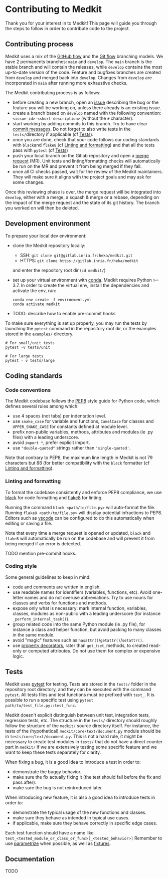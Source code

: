 # Contributing to Medkit

Thank you for your interest in to Medkit! This page will guide you through the steps to follow in order to contribute code to the project.

## Contributing process

Medkit uses a mix of the [GitHub flow](https://docs.github.com/en/get-started/quickstart/github-flow) and the [Git flow](https://nvie.com/posts/a-successful-git-branching-model/) branching models. We have 2 permanents branches: `main` and `develop`. The `main` branch is the stable branch and will contain the releases, while `develop` contains the most up-to-date version of the code. Feature and bugfixes branches are created from `develop` and merged back into `develop`. Changes from `develop` are incorporated in `main` after running more exhaustive checks.

The Medkit contributing process is as follows:
- before creating a new branch, open an [issue](https://gitlab.inria.fr/heka/medkit/-/issues/) describing the bug or the feature you will be working on, unless there already is an existing issue.
- create a branch based on `develop` named with the following convention: `<issue-id>-<short-description>` (without the `#` character).
- start working by adding commits to this branch. Try to have clear [commit messages](https://cbea.ms/git-commit/). Do not forget to also write tests in the `tests/`directory if applicable (cf [Tests](#tests)).
- once you are done, check that your code follows our coding standards with `black`and `flake8` (cf [Linting and formatting](#linting-and-formatting)) and that all the tests pass with `pytest` (cf [Tests](#tests))
- push your local branch on the Gitlab repository and open a [merge request](https://gitlab.inria.fr/heka/medkit/-/merge_requests) (MR). Unit tests and linting/formatting checks will automatically be run on the MR and prevent it from being merged if they fail.
- once all CI checks passed, wait for the review of the Medkit maintainers. They will make sure it aligns with the project goals and may ask for some changes.

Once this reviewing phase is over, the merge request will be integrated into `develop`, either with a merge, a squash & merge or a rebase, depending on the impact of the merge request and the state of its git history. The branch you worked on will then be deleted.

## Development environment

To prepare your local dev environment:
- clone the Medkit repository locally:
  - SSH: `git clone git@gitlab.inria.fr:heka/medkit.git`
  - HTTPS: `git clone https://gitlab.inria.fr/heka/medkit`

  and enter the repository root dir (`cd medkit/`)
- set up your virtual environment with [conda](https://conda.io). Medkit requires Python >= 3.7. In order to create the virtual env, install the dependencies and activate the env, run:
  ```shell
  conda env create -f environment.yml
  conda activate medkit
  ```
- TODO: describe how to enable pre-commit hooks

To make sure everything is set up properly, you may run the tests by launching the `pytest` command in the repository root dir, or the examples stored in the `examples/` directory.

```
# For small/unit tests
pytest -v tests/unit

# For large tests
pytest - v tests/large
```

## Coding standards
### Code conventions

The Medkit codebase follows the [PEP8](https://www.python.org/dev/peps/pep-0008/) style guide for Python code, which defines several rules among which:
- use 4 spaces (not tabs) per indentation level.
- use `snake_case` for variable and functions, `CamelCase` for classes and `UPPER_SNAKE_CASE` for constants defined at module level.
- prefix non-public variables, methods, attributes and modules (ie .py files) with a leading underscore.
- avoid `import *`, prefer explicit import.
- use `"double-quoted"` strings rather than `'single-quoted'`.

Note that contrary to PEP8, the maximum line length in Medkit is not 79 characters but 88 (for better compatibility with the `black` formatter (cf [Linting and formatting](#linting-and-formatting)).

### Linting and formatting

To format the codebase consistently and enforce PEP8 compliance, we use [black](https://github.com/ambv/black) for code formatting and [flake8](https://github.com/ambv/black) for linting.

Running the command `black <path/to/file.py>` will auto-format the file. Running `flake8 <path/to/file.py>` will display potential infractions to PEP8. Editors such as [vscode](https://code.visualstudio.com/) can be configured to do this automatically when editing or saving a file.

Note that every time a merge request is opened or updated, `black` and `flake8` will automatically be run on the codebase and will prevent it from being merged if an error is detected.

TODO mention pre-commit hooks.

### Coding style

Some general guidelines to keep in mind:
- code and comments are written in english.
- use readable names for identifiers (variables, functions, etc). Avoid one-letter names and do not overuse abbreviations. Try to use nouns for classes and verbs for functions and methods.
- expose only what is necessary: mark internal function, variables, classes, modules as non-public with a leading underscore (for instance `_perform_internal_task()`).
- group related code into the same Python module (ie .py file), for instance a class and helper function, but avoid packing to many classes in the same module.
- avoid "magic" features such as `hasattr()`/`getattr()`/`setattr()`.
- use [property decorators](https://docs.python.org/3/library/functions.html#property), rater than `get_`/`set_`methods, to created read-only or computed attributes. Do not use them for complex or expensive logic.

## Tests

Medkit uses [pytest](https://docs.pytest.org/) for testing. Tests are stored in the `tests/` folder in the repository root directory, and they can be executed with the command `pytest`. All tests files and test functions must be prefixed with `test_`.  It is possible to run a specific test using `pytest path/to/test_file.py::test_func`.

Medkit doesn't explicit distinguish between unit test, integration tests, regression tests, etc. The structure in the `tests/` directory should roughly follow the structure of the `medkit/` source directory itself. For instance, the tests of the (hypothetical) `medkit/core/text/document.py` module should be in `tests/core/text/document.py`. This is not a hard rule, it might be necessary to create test modules in `tests/` that do not have a direct counter part in `medkit/` if we are extensively testing some specific feature and we want to keep these tests separately for clarity.

When fixing a bug, it is a good idea to introduce a test in order to:
- demonstrate the buggy behavior.
- make sure the fix actually fixing it (the test should fail before the fix and pass after).
- make sure the bug is not reintroduced later.

When introducing new feature, it is also a good idea to introduce tests in order to:
- demonstrate the typical usage of the new functions and classes.
- make sure they behave as intended in typical use cases.
- if applicable, make sure they behave correctly in specific edge cases.

Each test function should have a name like `test_<tested_module_or_class_or_func>[_<tested_behavior>]` Remember to use [parametrize](https://docs.pytest.org/parametrize.html) when possible, as well as [fixtures](https://docs.pytest.org/fixture.html).

## Documentation

TODO

